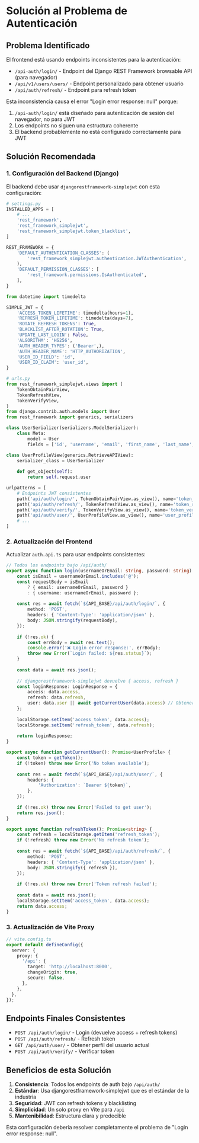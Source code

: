# Solución al Problema de Autenticación

## Problema Identificado

El frontend está usando endpoints inconsistentes para la autenticación:
- `/api-auth/login/` - Endpoint del Django REST Framework browsable API (para navegador)
- `/api/v1/users/users/` - Endpoint personalizado para obtener usuario
- `/api/auth/refresh/` - Endpoint para refresh token

Esta inconsistencia causa el error "Login error response: null" porque:
1. `/api-auth/login/` está diseñado para autenticación de sesión del navegador, no para JWT
2. Los endpoints no siguen una estructura coherente
3. El backend probablemente no está configurado correctamente para JWT

## Solución Recomendada

### 1. Configuración del Backend (Django)

El backend debe usar `djangorestframework-simplejwt` con esta configuración:

```python
# settings.py
INSTALLED_APPS = [
    # ...
    'rest_framework',
    'rest_framework_simplejwt',
    'rest_framework_simplejwt.token_blacklist',
]

REST_FRAMEWORK = {
    'DEFAULT_AUTHENTICATION_CLASSES': (
        'rest_framework_simplejwt.authentication.JWTAuthentication',
    ),
    'DEFAULT_PERMISSION_CLASSES': [
        'rest_framework.permissions.IsAuthenticated',
    ],
}

from datetime import timedelta

SIMPLE_JWT = {
    'ACCESS_TOKEN_LIFETIME': timedelta(hours=1),
    'REFRESH_TOKEN_LIFETIME': timedelta(days=7),
    'ROTATE_REFRESH_TOKENS': True,
    'BLACKLIST_AFTER_ROTATION': True,
    'UPDATE_LAST_LOGIN': False,
    'ALGORITHM': 'HS256',
    'AUTH_HEADER_TYPES': ('Bearer',),
    'AUTH_HEADER_NAME': 'HTTP_AUTHORIZATION',
    'USER_ID_FIELD': 'id',
    'USER_ID_CLAIM': 'user_id',
}
```

```python
# urls.py
from rest_framework_simplejwt.views import (
    TokenObtainPairView,
    TokenRefreshView,
    TokenVerifyView,
)
from django.contrib.auth.models import User
from rest_framework import generics, serializers

class UserSerializer(serializers.ModelSerializer):
    class Meta:
        model = User
        fields = ['id', 'username', 'email', 'first_name', 'last_name', 'is_active']

class UserProfileView(generics.RetrieveAPIView):
    serializer_class = UserSerializer
    
    def get_object(self):
        return self.request.user

urlpatterns = [
    # Endpoints JWT consistentes
    path('api/auth/login/', TokenObtainPairView.as_view(), name='token_obtain_pair'),
    path('api/auth/refresh/', TokenRefreshView.as_view(), name='token_refresh'),
    path('api/auth/verify/', TokenVerifyView.as_view(), name='token_verify'),
    path('api/auth/user/', UserProfileView.as_view(), name='user_profile'),
    # ...
]
```

### 2. Actualización del Frontend

Actualizar `auth.api.ts` para usar endpoints consistentes:

```typescript
// Todos los endpoints bajo /api/auth/
export async function login(usernameOrEmail: string, password: string): Promise<LoginResponse> {
    const isEmail = usernameOrEmail.includes('@');
    const requestBody = isEmail 
        ? { email: usernameOrEmail, password }
        : { username: usernameOrEmail, password };
    
    const res = await fetch(`${API_BASE}/api/auth/login/`, {
        method: 'POST',
        headers: { 'Content-Type': 'application/json' },
        body: JSON.stringify(requestBody),
    });
    
    if (!res.ok) {
        const errBody = await res.text();
        console.error('❌ Login error response:', errBody);
        throw new Error(`Login failed: ${res.status}`);
    }
    
    const data = await res.json();
    
    // djangorestframework-simplejwt devuelve { access, refresh }
    const loginResponse: LoginResponse = {
        access: data.access,
        refresh: data.refresh,
        user: data.user || await getCurrentUser(data.access) // Obtener usuario por separado si es necesario
    };
    
    localStorage.setItem('access_token', data.access);
    localStorage.setItem('refresh_token', data.refresh);
    
    return loginResponse;
}

export async function getCurrentUser(): Promise<UserProfile> {
    const token = getToken();
    if (!token) throw new Error('No token available');
    
    const res = await fetch(`${API_BASE}/api/auth/user/`, {
        headers: {
            'Authorization': `Bearer ${token}`,
        },
    });
    
    if (!res.ok) throw new Error('Failed to get user');
    return res.json();
}

export async function refreshToken(): Promise<string> {
    const refresh = localStorage.getItem('refresh_token');
    if (!refresh) throw new Error('No refresh token');
    
    const res = await fetch(`${API_BASE}/api/auth/refresh/`, {
        method: 'POST',
        headers: { 'Content-Type': 'application/json' },
        body: JSON.stringify({ refresh }),
    });
    
    if (!res.ok) throw new Error('Token refresh failed');
    
    const data = await res.json();
    localStorage.setItem('access_token', data.access);
    return data.access;
}
```

### 3. Actualización de Vite Proxy

```typescript
// vite.config.ts
export default defineConfig({
  server: {
    proxy: {
      '/api': {
        target: 'http://localhost:8000',
        changeOrigin: true,
        secure: false,
      },
    },
  },
});
```

## Endpoints Finales Consistentes

- `POST /api/auth/login/` - Login (devuelve access + refresh tokens)
- `POST /api/auth/refresh/` - Refresh token
- `GET /api/auth/user/` - Obtener perfil del usuario actual
- `POST /api/auth/verify/` - Verificar token

## Beneficios de esta Solución

1. **Consistencia**: Todos los endpoints de auth bajo `/api/auth/`
2. **Estándar**: Usa djangorestframework-simplejwt que es el estándar de la industria
3. **Seguridad**: JWT con refresh tokens y blacklisting
4. **Simplicidad**: Un solo proxy en Vite para `/api`
5. **Mantenibilidad**: Estructura clara y predecible

Esta configuración debería resolver completamente el problema de "Login error response: null".